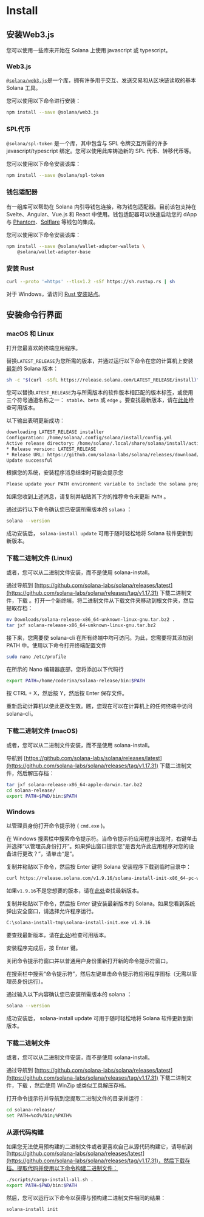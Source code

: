 # Install

## 安装Web3.js

您可以使用一些库来开始在 Solana 上使用 javascript 或 typescript。

### Web3.js

[`@solana/web3.js`](https://solana-labs.github.io/solana-web3.js/)是一个库，拥有许多用于交互、发送交易和从区块链读取的基本 Solana 工具。

您可以使用以下命令进行安装：

```bash
npm install --save @solana/web3.js
```

### SPL代币

`@solana/spl-token` 是一个库，其中包含与 SPL 令牌交互所需的许多 javascript/typescript 绑定。您可以使用此库铸造新的 SPL 代币、转移代币等。

您可以使用以下命令安装该库：

```bash
npm install --save @solana/spl-token
```

### 钱包适配器

有一组库可以帮助在 Solana 内引导钱包连接，称为钱包适配器。目前该包支持在 Svelte、Angular、Vue.js 和 React 中使用。钱包适配器可以快速启动您的 dApp 与 [Phantom](https://phantom.app/)、[Solflare](https://solflare.com/) 等钱包的集成。

您可以使用以下命令安装该库：

```bash
npm install --save @solana/wallet-adapter-wallets \
    @solana/wallet-adapter-base
```

### 安装 Rust

```bash
curl --proto '=https' --tlsv1.2 -sSf https://sh.rustup.rs | sh
```

对于 Windows，请访问 [Rust 安装站点](https://www.rust-lang.org/tools/install)。

## 安装命令行界面

### macOS 和 Linux

打开您最喜欢的终端应用程序。

替换`LATEST_RELEASE`为您所需的版本，并通过运行以下命令在您的计算机上安装[最新](https://github.com/solana-labs/solana/releases)的 Solana 版本：

```bash
sh -c "$(curl -sSfL https://release.solana.com/LATEST_RELEASE/install)"
```

您可以替换`LATEST_RELEASE`为与所需版本的软件版本相匹配的版本标签，或使用三个符号通道名称之一： `stable`、`beta` 或 `edge` 。要查找最新版本，请在[此处](https://github.com/solana-labs/solana/releases)检查可用版本。

以下输出表明更新成功：

```bash
downloading LATEST_RELEASE installer
Configuration: /home/solana/.config/solana/install/config.yml
Active release directory: /home/solana/.local/share/solana/install/active_release
* Release version: LATEST_RELEASE
* Release URL: https://github.com/solana-labs/solana/releases/download/LATEST_RELEASE/solana-release-x86_64-unknown-linux-gnu.tar.bz2
Update successful
```

根据您的系统，安装程序消息结束时可能会提示您

```bash
Please update your PATH environment variable to include the solana programs:
```

如果您收到上述消息，请复制并粘贴其下方的推荐命令来更新 `PATH` 。

通过运行以下命令确认您已安装所需版本的 `solana` ：

```bash
solana --version
```

成功安装后， `solana-install update` 可用于随时轻松地将 Solana 软件更新到新版本。

### 下载二进制文件 (Linux)

或者，您可以从二进制文件安装，而不是使用 solana-install。

通过导航到 [https://github.com/solana-labs/solana/releases/latest](https://github.com/solana-labs/solana/releases/tag/v1.17.31) 下载二进制文件，下载 。打开一个新终端，将二进制文件从下载文件夹移动到根文件夹，然后提取存档：

```bash
mv Downloads/solana-release-x86_64-unknown-linux-gnu.tar.bz2 .
tar jxf solana-release-x86_64-unknown-linux-gnu.tar.bz2
```

接下来，您需要使 solana-cli 在所有终端中均可访问。为此，您需要将其添加到 PATH 中。使用以下命令打开终端配置文件

```bash
sudo nano /etc/profile
```

在所示的 Nano 编辑器底部，您将添加以下代码行

```bash
export PATH=/home/coderina/solana-release/bin:$PATH
```

按 CTRL + X，然后按 Y，然后按 Enter 保存文件。

重新启动计算机以使此更改生效。瞧，您现在可以在计算机上的任何终端中访问 solana-cli。

### 下载二进制文件 (macOS)

或者，您可以从二进制文件安装，而不是使用 solana-install。

导航到 [https://github.com/solana-labs/solana/releases/latest](https://github.com/solana-labs/solana/releases/tag/v1.17.31) 下载二进制文件，然后解压存档：

```bash
tar jxf solana-release-x86_64-apple-darwin.tar.bz2
cd solana-release/
export PATH=$PWD/bin:$PATH
```

### Windows

以管理员身份打开命令提示符 ( `cmd.exe` )。

在 Windows 搜索栏中搜索命令提示符。当命令提示符应用程序出现时，右键单击并选择“以管理员身份打开”。如果弹出窗口提示您“是否允许此应用程序对您的设备进行更改？”，请单击“是”。

复制并粘贴以下命令，然后按 Enter 键将 Solana 安装程序下载到临时目录中：

```bash
curl https://release.solana.com/v1.9.16/solana-install-init-x86_64-pc-windows-msvc.exe --output C:\solana-install-tmp\solana-install-init.exe --create-dirs
```

如果`v1.9.16`不是您想要的版本，请在[此处](https://github.com/solana-labs/solana/releases)查找最新版本。

复制并粘贴以下命令，然后按 Enter 键安装最新版本的 Solana。如果您看到系统弹出安全窗口，请选择允许程序运行。

```bash
C:\solana-install-tmp\solana-install-init.exe v1.9.16
```

要查找最新版本，请在[此处](https://github.com/solana-labs/solana/releases))检查可用版本。

安装程序完成后，按 Enter 键。

关闭命令提示符窗口并以普通用户身份重新打开新的命令提示符窗口。

在搜索栏中搜索“命令提示符”，然后左键单击命令提示符应用程序图标（无需以管理员身份运行）。

通过输入以下内容确认您已安装所需版本的 solana ：

```bash
solana --version
```

成功安装后， solana-install update 可用于随时轻松地将 Solana 软件更新到新版本。

### 下载二进制文件

或者，您可以从二进制文件安装，而不是使用 solana-install。

通过导航到 [https://github.com/solana-labs/solana/releases/latest](https://github.com/solana-labs/solana/releases/tag/v1.17.31) 下载二进制文件，下载 ，然后使用 WinZip 或类似工具解压存档。

打开命令提示符并导航到您提取二进制文件的目录并运行：

```bash
cd solana-release/
set PATH=%cd%/bin;%PATH%
```

### 从源代码构建

如果您无法使用预构建的二进制文件或者更喜欢自己从源代码构建它，请导航到 [https://github.com/solana-labs/solana/releases/latest](https://github.com/solana-labs/solana/releases/tag/v1.17.31)，然后下载存档。提取代码并使用以下命令构建二进制文件：

```bash
./scripts/cargo-install-all.sh .
export PATH=$PWD/bin:$PATH
```

然后，您可以运行以下命令以获得与预构建二进制文件相同的结果：

```bash
solana-install init
```
